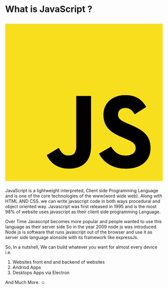 # **What is JavaScript** ?

## ![JavaScript](images/js.png)

JavaScript is a lightweight interpreted, Client side Programming Language and is one of the core technologies of the www(word wide web). Along with HTML AND CSS.
we can write javascript code in both ways procedural and object oriented way.
Javascript was first released in 1995 and is the most 98% of website uses javascript as their client side programming Language.

Over Time Javascript becomes more popular and people wanted to use this language as their server side So in the year 2009 node js was introduced.
Node js is software that runs javascript out of the browser and use it as server side language alonside with its framework like expressJs.

So, In a nutshell, We can build whatever you want for almost every device i.e.

1. Websites front end and backend of websites
2. Andriod Apps
3. Desktops Apps via Electron

And Much More. ☺️
